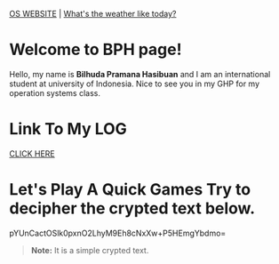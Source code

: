 [OS WEBSITE](https://os.vlsm.org/) | [What's the weather like today?](https://www.bmkg.go.id/cuaca/prakiraan-cuaca-indonesia.bmkg?lang=EN)
# Welcome to BPH page!
Hello, my name is **Bilhuda Pramana Hasibuan** and I am an international student at university of Indonesia. Nice to see you in my GHP for my operation systems class.

# Link To My LOG
[CLICK HERE](https://bilhudapramana.github.io/os212/TXT/mylog.txt)

# Let's Play A Quick Games Try to decipher the crypted text below.
pYUnCactOSlk0pxnO2LhyM9Eh8cNxXw+P5HEmgYbdmo=
> **Note:** It is a simple crypted text.

